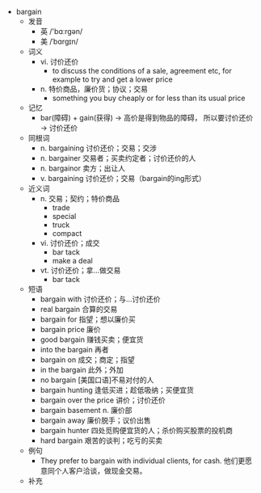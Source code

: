 - bargain
  - 发音
    - 英 /'bɑːrgən/
    - 美 /ˈbɑrɡɪn/
  - 词义
    - vi. 讨价还价
      - to discuss the conditions of a sale, agreement etc, for example to try and get a lower price
    - n. 特价商品，廉价货；协议；交易
      - something you buy cheaply or for less than its usual price
  - 记忆
    - bar(障碍) + gain(获得) → 高价是得到物品的障碍， 所以要讨价还价 → 讨价还价
  - 同根词
    - n. bargaining 讨价还价；交易；交涉
    - n. bargainer 交易者；买卖约定者；讨价还价的人
    - n. bargainor 卖方；出让人
    - v. bargaining 讨价还价；交易（bargain的ing形式）
  - 近义词
    - n. 交易；契约；特价商品
      - trade
      - special
      - truck
      - compact
    - vi. 讨价还价；成交
      - bar tack
      - make a deal
    - vt. 讨价还价；拿…做交易
      - bar tack
  - 短语
    - bargain with 讨价还价；与…讨价还价
    - real bargain 合算的交易
    - bargain for 指望；想以廉价买
    - bargain price 廉价
    - good bargain 赚钱买卖；便宜货
    - into the bargain 再者
    - bargain on 成交；商定；指望
    - in the bargain 此外；外加
    - no bargain [美国口语]不易对付的人
    - bargain hunting 逢低买进；趁低吸纳；买便宜货
    - bargain over the price 讲价；讨价还价
    - bargain basement n. 廉价部
    - bargain away 廉价脱手；议价出售
    - bargain hunter 四处觅购便宜货的人；杀价购买股票的投机商
    - hard bargain 艰苦的谈判；吃亏的买卖
  - 例句
    - They prefer to bargain with individual clients, for cash. 他们更愿意同个人客户洽谈，做现金交易。
  - 补充